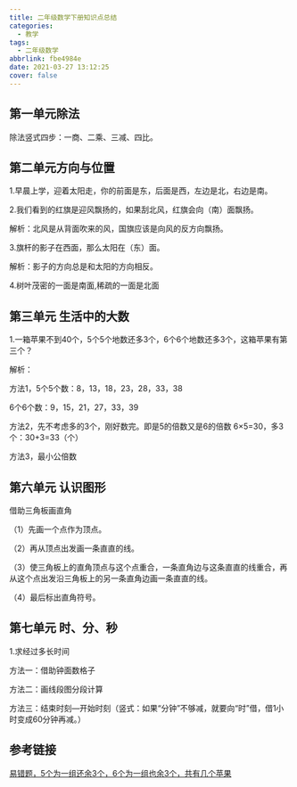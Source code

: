 ```yaml
---
title: 二年级数学下册知识点总结
categories:
  - 教学
tags:
  - 二年级数学
abbrlink: fbe4984e
date: 2021-03-27 13:12:25
cover: false
---
```


## 第一单元除法

除法竖式四步：一商、二乘、三减、四比。

## 第二单元方向与位置

1.早晨上学，迎着太阳走，你的前面是东，后面是西，左边是北，右边是南。

2.我们看到的红旗是迎风飘扬的，如果刮北风，红旗会向（南）面飘扬。

解析：北风是从背面吹来的风，国旗应该是向风的反方向飘扬。

3.旗杆的影子在西面，那么太阳在（东）面。

解析：影子的方向总是和太阳的方向相反。

4.树叶茂密的一面是南面,稀疏的一面是北面

## 第三单元 生活中的大数

1.一箱苹果不到40个，5个5个地数还多3个，6个6个地数还多3个，这箱苹果有第三个？

解析：

方法1，5个5个数：8，13，18，23，28，33，38

 6个6个数：9，15，21，27，33，39

方法2，先不考虑多的3个，刚好数完。即是5的倍数又是6的倍数 6×5=30，多3个：30+3=33（个）

方法3，最小公倍数

## 第六单元 认识图形

借助三角板画直角

（1）先画一个点作为顶点。

（2）再从顶点出发画一条直直的线。

（3）使三角板上的直角顶点与这个点重合，一条直角边与这条直直的线重合，再从这个点出发沿三角板上的另一条直角边画一条直直的线。

（4）最后标出直角符号。

## 第七单元 时、分、秒

1.求经过多长时间

方法一：借助钟面数格子

方法二：画线段图分段计算

方法三：结束时刻—开始时刻（竖式：如果“分钟”不够减，就要向“时”借，借1小时变成60分钟再减。）

## 参考链接

[易错题，5个为一组还余3个，6个为一组也余3个，共有几个苹果](https://www.bilibili.com/video/av242932934/)





